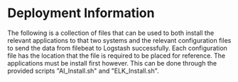 # Deployment Information
The following is a collection of files that can be used to both install the relevant applications to that two systems and the relevant configuration files to send the data from filebeat to Logstash successfully. Each configuration file has the location that the file is required to be placed for reference. The applications must be install first however. This can be done through the provided scripts "AI_Install.sh" and "ELK_Install.sh".

